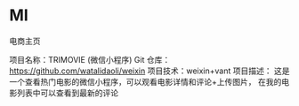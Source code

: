 # MI
电商主页

项目名称：TRIMOVIE (微信小程序)
Git 仓库：https://github.com/watalidaoli/weixin
项目技术：weixin+vant
项目描述：	这是一个查看热门电影的微信小程序，可以观看电影详情和评论+上传图片，
			在我的电影列表中可以查看到最新的评论
